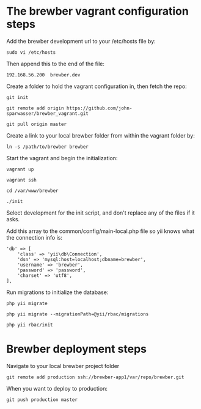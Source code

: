 # The brewber vagrant configuration steps

Add the brewber development url to your /etc/hosts file by:

    sudo vi /etc/hosts

Then append this to the end of the file:

    192.168.56.200  brewber.dev

Create a folder to hold the vagrant configuration in, then fetch the repo:

    git init

    git remote add origin https://github.com/john-sparwasser/brewber_vagrant.git

    git pull origin master

Create a link to your local brewber folder from within the vagrant folder by:

    ln -s /path/to/brewber brewber

Start the vagrant and begin the initialization:

    vagrant up

    vagrant ssh

    cd /var/www/brewber

    ./init

Select development for the init script, and don't replace any of the files if it asks.

Add this array to the common/config/main-local.php file so yii knows what the connection info is:

    'db' => [
        'class' => 'yii\db\Connection',
        'dsn' => 'mysql:host=localhost;dbname=brewber',
        'username' => 'brewber',
        'password' => 'password',
        'charset' => 'utf8',
    ],

Run migrations to initialize the database:

    php yii migrate

    php yii migrate --migrationPath=@yii/rbac/migrations

    php yii rbac/init

# Brewber deployment steps

Navigate to your local brewber project folder

    git remote add production ssh://brewber-app1/var/repo/brewber.git

When you want to deploy to production:

    git push production master
